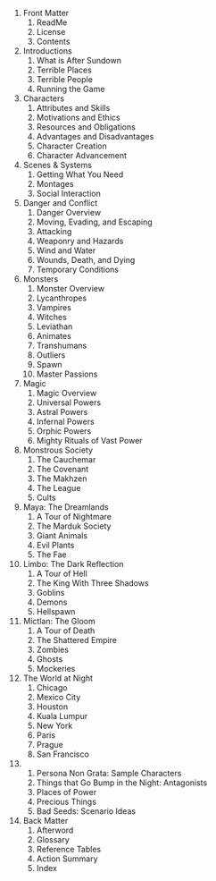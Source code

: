 1. Front Matter
    1. ReadMe
    2. License
    3. Contents
2. Introductions
    1. What is After Sundown
    2. Terrible Places
    3. Terrible People
    4. Running the Game
3. Characters
    1. Attributes and Skills
    2. Motivations and Ethics
    3. Resources and Obligations
    4. Advantages and Disadvantages
    5. Character Creation
    6. Character Advancement
4. Scenes & Systems
    1. Getting What You Need
    2. Montages
    3. Social Interaction
5. Danger and Conflict
    1. Danger Overview
    2. Moving, Evading, and Escaping
    3. Attacking
    4. Weaponry and Hazards
    5. Wind and Water
    6. Wounds, Death, and Dying
    7. Temporary Conditions
6. Monsters
    1. Monster Overview
    2. Lycanthropes
    3. Vampires
    4. Witches
    5. Leviathan
    6. Animates
    7. Transhumans
    8. Outliers
    9. Spawn
    10. Master Passions
7. Magic
    1. Magic Overview
    2. Universal Powers
    3. Astral Powers
    4. Infernal Powers
    5. Orphic Powers
    6. Mighty Rituals of Vast Power
8. Monstrous Society
    1. The Cauchemar
    2. The Covenant
    3. The Makhzen
    4. The League
    5. Cults
9. Maya: The Dreamlands
    1. A Tour of Nightmare
    2. The Marduk Society
    3. Giant Animals
    4. Evil Plants
    5. The Fae
10. Limbo: The Dark Reflection
    1. A Tour of Hell
    2. The King With Three Shadows
    3. Goblins
    4. Demons
    5. Hellspawn
11. Mictlan: The Gloom
    1. A Tour of Death
    2. The Shattered Empire
    3. Zombies
    4. Ghosts
    5. Mockeries
12. The World at Night
    1. Chicago
    2. Mexico City
    3. Houston
    4. Kuala Lumpur
    5. New York
    6. Paris
    7. Prague
    8. San Francisco
13.
    1. Persona Non Grata: Sample Characters
    2. Things that Go Bump in the Night: Antagonists
    3. Places of Power
    4. Precious Things
    5. Bad Seeds: Scenario Ideas
14. Back Matter
    1. Afterword
    2. Glossary
    3. Reference Tables
    4. Action Summary
    5. Index
